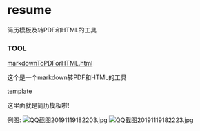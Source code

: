 # resume
简历模板及转PDF和HTML的工具



### TOOL

 [markdownToPDForHTML.html](https://github.com/RobotWuYun/resume/blob/master/markdownToPDForHTML.html) 

这个是一个markdown转PDF和HTML的工具



 [template](https://github.com/RobotWuYun/resume/tree/master/template) 

这里面就是简历模板啦!



例图:
![QQ截图20191119182203.jpg](https://i.loli.net/2019/11/19/fSjZs3kYhwN1LRV.jpg)
![QQ截图20191119182223.jpg](https://i.loli.net/2019/11/19/wP25QyaLcE7V1rW.jpg)
